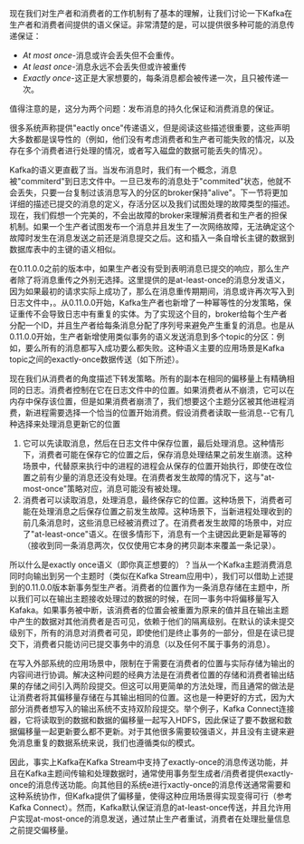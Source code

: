 现在我们对生产者和消费者的工作机制有了基本的理解，让我们讨论一下Kafka在生产者和消费者间提供的语义保证。非常清楚的是，可以提供很多种可能的消息传递保证：

 - *At most once*-消息或许会丢失但不会重传。
 - *At least once*-消息永远不会丢失但或许被重传
 - *Exactly once*-这正是大家想要的，每条消息都会被传递一次，且只被传递一次。

值得注意的是，这分为两个问题：发布消息的持久化保证和消费消息的保证。

很多系统声称提供"eactly once"传递语义，但是阅读这些描述很重要，这些声明大多数都是误导性的（例如，他们没有考虑消费者和生产者可能失败的情况，以及存在多个消费者进行处理的情况，或者写入磁盘的数据可能丢失的情况）。

Kafka的语义更直截了当。当发布消息时，我们有一个概念，消息被"commiterd"到日志文件中。一旦已发布的消息处于"commited"状态，他就不会丢失，只要一台复制过该消息写入的分区的broker保持"alive"。下一节将更加详细的描述已提交的消息的定义，存活分区以及我们试图处理的故障类型的描述。现在，我们假想一个完美的，不会出故障的broker来理解消费者和生产者的担保机制。如果一个生产者试图发布一个消息并且发生了一次网络故障，无法确定这个故障时发生在消息发送之前还是消息提交之后。这和插入一条自增长主键的数据到数据库表中的主键的语义相似。

在0.11.0.0之前的版本中，如果生产者没有受到表明消息已提交的响应，那么生产者除了将消息重传之外别无选择。这里提供的是at-least-once的消息分发语义，因为如果最初的请求实际上成功了，那么在消息重传期期间，消息或许再次写入到日志文件中，。从0.11.0.0开始，Kafka生产者也新增了一种幂等性的分发策略，保证重传不会导致日志中有重复的实体。为了实现这个目的，broker给每个生产者分配一个ID，并且生产者给每条消息分配了序列号来避免产生重复的消息。也是从0.11.0.0开始，生产者新增使用类似事务的语义发送消息到多个topic的分区：例如，要么所有的消息都写入成功要么都失败。这种语义主要的应用场景是Kafka topic之间的exactly-once数据传送（如下所述）。

现在我们从消费者的角度描述下转发策略。所有的副本在相同的偏移量上有精确相同的日志。消费者控制在它在日志文件中的位置。如果消费者从不崩溃，它可以在内存中保存该位置，但是如果消费者崩溃了，我们想要这个主题分区被其他进程消费，新进程需要选择一个恰当的位置开始消费。假设消费者读取一些消息--它有几种选择来处理消息更新它的位置

1. 它可以先读取消息，然后在日志文件中保存位置，最后处理消息。这种情形下，消费者可能在保存它的位置之后，保存消息处理结果之前发生崩溃。这种场景中，代替原来执行中的进程的进程会从保存的位置开始执行，即使在改位置之前有少量的消息还没有处理。在消费者发生故障的情况下，这与"at-most-once"策略对应，消息可能没有被处理。  
2. 消费者可以读取消息，处理消息，最终保存它的位置。这种场景下，消费者可能在处理消息之后保存位置之前发生故障。这种场景下，当新进程处理收到的前几条消息时，这些消息已经被消费过了。在消费者发生故障的场景中，对应了"at-least-once"语义。在很多情形下，消息有一个主键因此更新是幂等的（接收到同一条消息两次，仅仅使用它本身的拷贝副本来覆盖一条记录）。


所以什么是exactly once语义（即你真正想要的）？当从一个Kafka主题消费消息同时向输出到另一个主题时（类似在Kafka Stream应用中），我们可以借助上述提到的0.11.0.0版本新事务型生产者。消费者的位置作为一条消息存储在主题中，所以我们可以在输出主题接收处理过的数据的时候，在同一事务中将偏移量写入Kafaka。如果事务被中断，该消费者的位置会被重置为原来的值并且在输出主题中产生的数据对其他消费者是否可见，依赖于他们的隔离级别。在默认的读未提交级别下，所有的消息对消费者可见，即使他们是终止事务的一部分，但是在读已提交下，消费者只能访问已提交事务中的消息（以及任何不属于事务的消息）。

在写入外部系统的应用场景中，限制在于需要在消费者的位置与实际存储为输出的内容间进行协调。解决这种问题的经典方法是在消费者位置的存储和消费者输出结果的存储之间引入两阶段提交。但这可以用更简单的方法处理，而且通常的做法是让消费者将其偏移量存储在与其输出相同的位置。这也是一种更好的方式，因为大部分消费者想写入的输出系统不支持双阶段提交。举个例子，Kafka Connect连接器，它将读取到的数据和数据的偏移量一起写入HDFS，因此保证了要不数据和数据偏移量一起更新要么都不更新。对于其他很多需要较强语义，并且没有主键来避免消息重复的数据系统来说，我们也遵循类似的模式。

因此，事实上Kafka在Kafka Stream中支持了exactly-once的消息传送功能，并且在Kafka主题间传输和处理数据时，通常使用事务型生成者/消费者提供exactly-once的消息传送功能。向其他目的系统e进行xactly-once的消息传送通常需要和这种系统协作，但Kafka提供了偏移量，使得这种应用场景得实现变得可行（参考Kafka Connect）。然而，Kafka默认保证消息的at-least-once传送，并且允许用户实现at-most-once的消息发送，通过禁止生产者重试，消费者在处理批量信息之前提交偏移量。